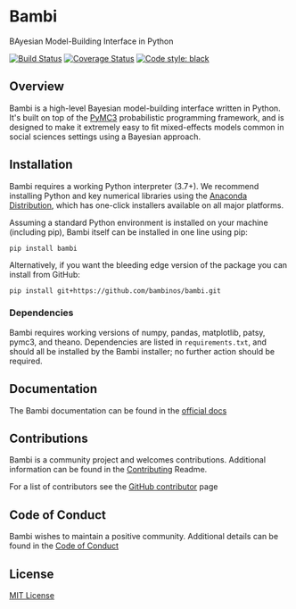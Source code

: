 # Bambi

BAyesian Model-Building Interface in Python

[![Build Status](https://travis-ci.org/bambinos/bambi.svg?branch=master)](https://travis-ci.org/bambinos/bambi)
[![Coverage Status](https://coveralls.io/repos/github/bambinos/bambi/badge.svg?branch=master)](https://coveralls.io/github/bambinos/bambi?branch=master)
[![Code style: black](https://img.shields.io/badge/code%20style-black-000000.svg)](https://github.com/ambv/black)

## Overview

Bambi is a high-level Bayesian model-building interface written in Python. It's built on top of the [PyMC3](https://github.com/pymc-devs/pymc3) probabilistic programming framework, and is designed to make it extremely easy to fit mixed-effects models common in social sciences settings using a Bayesian approach.

## Installation

Bambi requires a working Python interpreter (3.7+). We recommend installing Python and key numerical libraries using the [Anaconda Distribution](https://www.continuum.io/downloads), which has one-click installers available on all major platforms.

Assuming a standard Python environment is installed on your machine (including pip), Bambi itself can be installed in one line using pip:

    pip install bambi

Alternatively, if you want the bleeding edge version of the package you can install from GitHub:

    pip install git+https://github.com/bambinos/bambi.git

### Dependencies

Bambi requires working versions of numpy, pandas, matplotlib, patsy, pymc3, and theano. Dependencies are listed in `requirements.txt`, and should all be installed by the Bambi installer; no further action should be required.

## Documentation

The Bambi documentation can be found in the [official docs](https://bambinos.github.io/bambi/index.html)

## Contributions

Bambi is a community project and welcomes contributions. Additional information can be found in the [Contributing](https://github.com/bambinos/bambi/blob/master/CONTRIBUTING.md) Readme.

For a list of contributors see the [GitHub contributor](https://github.com/bambinos/bambi/graphs/contributors) page

## Code of Conduct

Bambi wishes to maintain a positive community. Additional details can be found in the [Code of Conduct](https://github.com/bambinos/bambi/blob/master/CODE_OF_CONDUCT.md)

## License

[MIT License](https://github.com/bambinos/bambi/blob/master/LICENSE)
